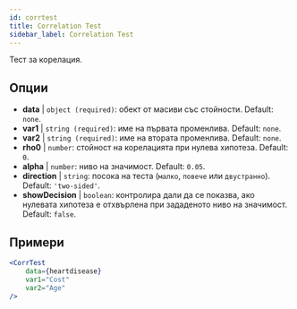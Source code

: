 ```yaml
---
id: corrtest
title: Correlation Test
sidebar_label: Correlation Test
---
```


Тест за корелация.

## Опции

* __data__ | `object (required)`: обект от масиви със стойности. Default: `none`.
* __var1__ | `string (required)`: име на първата променлива. Default: `none`.
* __var2__ | `string (required)`: име на втората променлива. Default: `none`.
* __rho0__ | `number`: стойност на корелацията при нулева хипотеза. Default: `0`.
* __alpha__ | `number`: ниво на значимост. Default: `0.05`.
* __direction__ | `string`: посока на теста (`малко`, `повече` или `двустранно`). Default: `'two-sided'`.
* __showDecision__ | `boolean`: контролира дали да се показва, ако нулевата хипотеза е отхвърлена при зададеното ниво на значимост. Default: `false`.


## Примери

```jsx live
<CorrTest
    data={heartdisease} 
    var1="Cost"
    var2="Age"
/>
```
